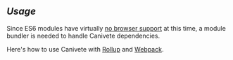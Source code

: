 ## *Usage*

Since ES6 modules have virtually [no browser support](https://caniuse.com/#feat=es6-module) at this time, a module bundler is&nbsp;needed to handle Canivete dependencies.

Here's how to use Canivete with [Rollup](#using-canivete-with-rollup) and [Webpack](#using-canivete-with-webpack).
